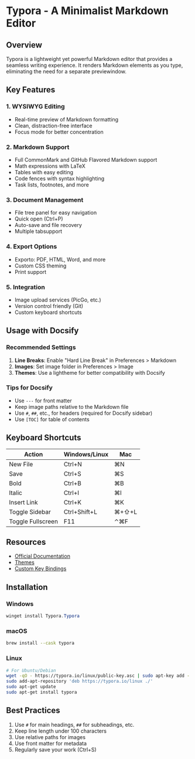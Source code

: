 # Typora - A Minimalist Markdown Editor

## Overview
Typora is a lightweight yet powerful Markdown editor that provides a seamless writing experience. It renders Markdown elements as you type, eliminating the need for a separate previewindow.

## Key Features

### 1. WYSIWYG Editing
- Real-time preview of Markdown formatting
- Clean, distraction-free interface
- Focus mode for better concentration

### 2. Markdown Support
- Full CommonMark and GitHub Flavored Markdown support
- Math expressions with LaTeX
- Tables with easy editing
- Code fences with syntax highlighting
- Task lists, footnotes, and more

### 3. Document Management
- File tree panel for easy navigation
- Quick open (Ctrl+P)
- Auto-save and file recovery
- Multiple tabsupport

### 4. Export Options
- Exporto: PDF, HTML, Word, and more
- Custom CSS theming
- Print support

### 5. Integration
- Image upload services (PicGo, etc.)
- Version control friendly (Git)
- Custom keyboard shortcuts

## Usage with Docsify

### Recommended Settings
1. **Line Breaks**: Enable "Hard Line Break" in Preferences > Markdown
2. **Images**: Set image folder in Preferences > Image
3. **Themes**: Use a lightheme for better compatibility with Docsify

### Tips for Docsify
- Use `---` for front matter
- Keep image paths relative to the Markdown file
- Use `#`, `##`, etc., for headers (required for Docsify sidebar)
- Use `[TOC]` for table of contents

## Keyboard Shortcuts

| Action | Windows/Linux | Mac |
|--------|--------------|-----|
| New File | Ctrl+N | ⌘N |
| Save | Ctrl+S | ⌘S |
| Bold | Ctrl+B | ⌘B |
| Italic | Ctrl+I | ⌘I |
| Insert Link | Ctrl+K | ⌘K |
| Toggle Sidebar | Ctrl+Shift+L | ⌘+⇧+L |
| Toggle Fullscreen | F11 | ⌃⌘F |

## Resources
- [Official Documentation](https://support.typora.io/)
- [Themes](https://theme.typora.io/)
- [Custom Key Bindings](https://support.typora.io/Shortcut-Keys/)

## Installation

### Windows
```powershell
winget install Typora.Typora
```

### macOS
```bash
brew install --cask typora
```

### Linux
```bash
# For Ubuntu/Debian
wget -qO - https://typora.io/linux/public-key.asc | sudo apt-key add -
sudo add-apt-repository 'deb https://typora.io/linux ./'
sudo apt-get update
sudo apt-get install typora
```

## Best Practices
1. Use `#` for main headings, `##` for subheadings, etc.
2. Keep line length under 100 characters
3. Use relative paths for images
4. Use front matter for metadata
5. Regularly save your work (Ctrl+S)



